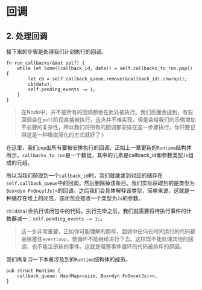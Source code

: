 # 回调

## 2. 处理回调
接下来的步骤是处理我们计划执行的回调。

```rust, no_run
fn run_callbacks(&mut self) {
    while let Some((callback_id, data)) = self.callbacks_to_run.pop() {
        let cb = self.callback_queue.remove(&callback_id).unwrap();
        cb(data);
        self.pending_events -= 1;
    }
}
```

> 在Node中，并不是所有的回调都会在此处被执行。我们后面会提到，有些回调会在`poll`阶段直接被执行。这点并不难实现，但是会给我们的示例增加不必要的复杂性，所以我们将所有的回调都安排在这一步骤执行。你只要记得这是一种极度简化的方式就好了:)

在这里，我们`pop`出所有要被安排执行的回调。正如上一章更新的`Runtime`结构体所示，`callbacks_to_run`是一个数组，其中的元素是callback_id和参数类型`Js`组成的元组。

所以当我们获取到一个`callback_id`时，我们就能拿到对应的储存在`self.callback_queue`中的回调，然后删除掉该条目。我们实际获取到的是类型为`Box<dyn FnOnce(Js)>`的回调。之后我们会具体解释该类型，简单来说，这就是一种储存在堆上的闭包，该闭包会接收一个类型为`Js`的参数。

`cb(data)`会执行该闭包中的代码。执行完毕之后，我们就需要将待执行事件的计数器减一：`self.pending_events -= 1;`。

> 这一步非常重要，正如你可能理解的那样，回调中任何长时间运行的代码都会阻塞住`eventloop`，使循环不能继续进行下去。这样既不能处理其他的回调，也不能注册新的事件。这就是阻塞事件循环的代码被排斥的原因。

我们再复习一下本章涉及到的`Runtime`结构体的成员。

```rust, no_run
pub struct Runtime {
    callback_queue: HashMap<usize, Box<dyn FnOnce(Js)>>,
}
```

